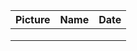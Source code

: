 | Picture       | Name          | Date  |
| ------------- |:-------------:| -----:|
|               |               |       |
|               |               |       |
|               |               |       |
